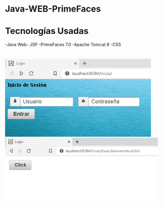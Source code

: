 # Java-WEB-PrimeFaces

# Tecnologías Usadas
-Java Web- JSP
-PrimeFaces 7.0
-Apache Tomcat 8
-CSS

#
![ScreenShot](https://github.com/ernestoz1/Java-WEB-PrimeFaces/blob/master/c1.PNG)
![ScreenShot](https://github.com/ernestoz1/Java-WEB-PrimeFaces/blob/master/c2.PNG)
